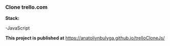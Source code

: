 ### Clone trello.com

**Stack:**

-JavaScript

**This project is published at** https://anatoliynbulyga.github.io/trelloCloneJs/
